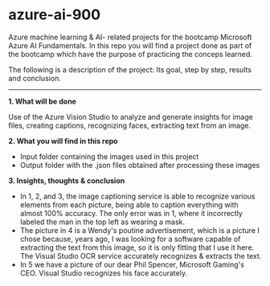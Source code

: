 # azure-ai-900
Azure machine learning &amp; AI- related projects for the bootcamp Microsoft Azure AI Fundamentals. In this repo you will find a project done as part of the bootcamp which have the purpose of practicing the conceps learned.

The following is a description of the project: Its goal, step by step, results and conclusion.

----------------------

**1. What will be done**

Use of the Azure Vision Studio to analyze and generate insights for image files, creating captions, recognizing faces, extracting text from an image.

**2. What you will find in this repo**

- Input folder containing the images used in this project
- Output folder with the .json files obtained after processing these images

**3. Insights, thoughts & conclusion**

- In 1, 2, and 3, the image captioning service is able to recognize various elements from each picture, being able to caption everything with almost 100% accuracy. The only error was in 1, where it incorrectly labeled the man in the top left as wearing a mask.
- The picture in 4 is a Wendy's poutine advertisement, which is a picture I chose because, years ago, I was looking for a software capable of extracting the text from this image, so it is only fitting that I use it here. The Visual Studio OCR service accurately recognizes & extracts the text.
- In 5 we have a picture of our dear Phil Spencer, Microsoft Gaming's CEO. Visual Studio recognizes his face accurately.
